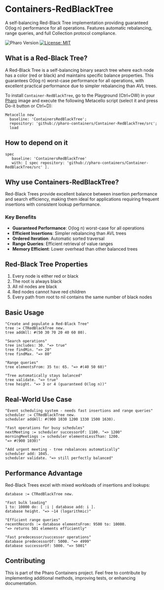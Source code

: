# Containers-RedBlackTree

A self-balancing Red-Black Tree implementation providing guaranteed O(log n) performance for all operations. Features automatic rebalancing, range queries, and full Collection protocol compliance.

![Pharo Version](https://img.shields.io/badge/Pharo-10+-blue)
[![License: MIT](https://img.shields.io/badge/License-MIT-green.svg)](LICENSE)

## What is a Red-Black Tree?

A Red-Black Tree is a self-balancing binary search tree where each node has a color (red or black) and maintains specific balance properties. This guarantees O(log n) worst-case performance for all operations, with excellent practical performance due to simpler rebalancing than AVL trees.

To install `Container-RedBlackTree`, go to the Playground (Ctrl+OW) in your [Pharo](https://pharo.org/) image and execute the following Metacello script (select it and press Do-it button or Ctrl+D):

```smalltalk
Metacello new
  baseline: 'ContainersRedBlackTree';
  repository: 'github://pharo-containers/Container-RedBlackTree/src';
  load
```

## How to depend on it

```smalltalk
spec 
   baseline: 'ContainersRedBlackTree' 
   with: [ spec repository: 'github://pharo-containers/Container-RedBlackTree/src' ].
```

## Why use Containers-RedBlackTree?

Red-Black Trees provide excellent balance between insertion performance and search efficiency, making them ideal for applications requiring frequent insertions with consistent lookup performance.

### Key Benefits

- **Guaranteed Performance**: O(log n) worst-case for all operations
- **Efficient Insertions**: Simpler rebalancing than AVL trees
- **Ordered Iteration**: Automatic sorted traversal
- **Range Queries**: Efficient retrieval of value ranges
- **Memory Efficient**: Lower overhead than other balanced trees

## Red-Black Tree Properties

1. Every node is either red or black
2. The root is always black
3. All nil nodes are black
4. Red nodes cannot have red children
5. Every path from root to nil contains the same number of black nodes

## Basic Usage

```smalltalk
"Create and populate a Red-Black Tree"
tree := CTRedBlackTree new.
tree addAll: #(50 30 70 20 40 60 80).

"Search operations"
tree includes: 30. "=> true"
tree findMin. "=> 20"
tree findMax. "=> 80"

"Range queries"
tree elementsFrom: 35 to: 65. "=> #(40 50 60)"

"Tree automatically stays balanced"
tree validate. "=> true"
tree height. "=> 3 or 4 (guaranteed O(log n))"
```

## Real-World Use Case

```smalltalk
"Event scheduling system - needs fast insertions and range queries"
scheduler := CTRedBlackTree new.
scheduler addAll: #(900 1030 1200 1330 1500 1630).

"Fast operations for busy schedules"
nextMeeting := scheduler successorOf: 1100. "=> 1200"
morningMeetings := scheduler elementsLessThan: 1200.
"=> #(900 1030)"

"Add urgent meeting - tree rebalances automatically"
scheduler add: 1045.
scheduler validate. "=> still perfectly balanced"
```

## Performance Advantage

Red-Black Trees excel with mixed workloads of insertions and lookups:

```smalltalk
database := CTRedBlackTree new.

"Fast bulk loading"
1 to: 10000 do: [ :i | database add: i ].
database height. "=> ~14 (logarithmic)"

"Efficient range queries"
recentRecords := database elementsFrom: 9500 to: 10000.
"=> returns 501 elements efficiently"

"Fast predecessor/successor operations"
database predecessorOf: 5000. "=> 4999"
database successorOf: 5000. "=> 5001"
```

## Contributing

This is part of the Pharo Containers project. Feel free to contribute by implementing additional methods, improving tests, or enhancing documentation.